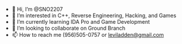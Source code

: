 - 👋 Hi, I’m @SNO2207
- 👀 I’m interested in C++, Reverse Engineering, Hacking, and Games
- 🌱 I’m currently learning IDA Pro and Game Development
- 💞️ I’m looking to collaborate on Ground Branch
- 📫 How to reach me (956)505-0757 or leviladden@gmail.com

